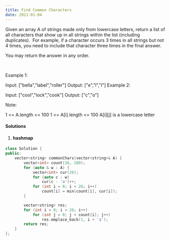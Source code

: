 ```yaml
---
title: Find Common Characters
date: 2021-01-04
---
```

Given an array A of strings made only from lowercase letters, return a list of all characters that show up in all strings within the list (including duplicates).  For example, if a character occurs 3 times in all strings but not 4 times, you need to include that character three times in the final answer.

You may return the answer in any order.

 

Example 1:

Input: ["bella","label","roller"]
Output: ["e","l","l"]
Example 2:

Input: ["cool","lock","cook"]
Output: ["c","o"]
 

Note:

1 <= A.length <= 100
1 <= A[i].length <= 100
A[i][j] is a lowercase letter

#### Solutions

1. #### hashmap

```cpp
class Solution {
public:
    vector<string> commonChars(vector<string>& A) {
        vector<int> count(26, 100);
        for (auto & w : A) {
            vector<int> cur(26);
            for (auto c : w)
                cur[c - 'a']++;
            for (int i = 0; i < 26; i++)
                count[i] = min(count[i], cur[i]);
        }

        vector<string> res;
        for (int i = 0; i < 26; i++)
            for (int j = 0; j < count[i]; j++)
                res.emplace_back(1, i + 'a');
        return res;
    }
};
```